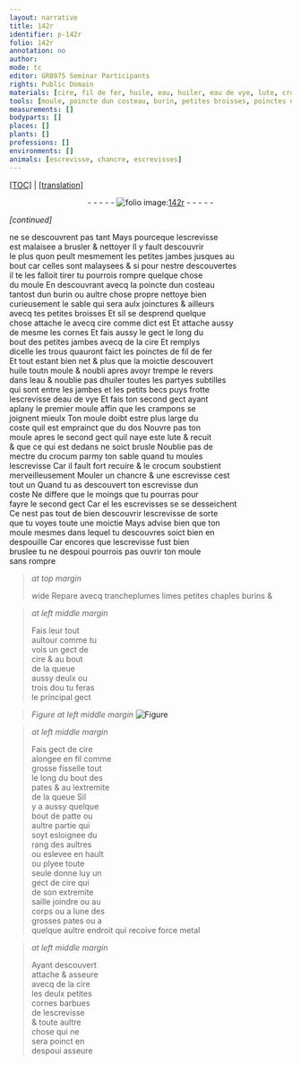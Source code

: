 ```yaml
---
layout: narrative
title: 142r
identifier: p-142r
folio: 142r
annotation: no
author:
mode: tc
editor: GR8975 Seminar Participants
rights: Public Domain
materials: [cire, fil de fer, huile, eau, huiler, eau de vye, lute, crocum, grosse fisselle, metal]
tools: [moule, poincte dun costeau, burin, petites broisses, poinctes de fil de fer, crampons, trancheplumes, limes, petites chaples, burins]
measurements: []
bodyparts: []
places: []
plants: []
professions: []
environments: []
animals: [escrevisse, chancre, escrevisses]
---
```


 <p><a href="{{ site.baseurl }}/diplomatic/">[TOC]</a> | <a href="{{ site.baseurl }}/texts/p-142r_tl/" target="_blank">[translation]</a></p><div class="folio" align="center">- - - - - <a href="http://gallica.bnf.fr/ark:/12148/btv1b10500001g/f289.image" target="_blank"><img src="https://cu-mkp.github.io/2017-workshop-edition/assets/photo-icon.png" alt="folio image: " style="display:inline-block; margin-bottom:-3px;"/>142r</a> - - - - - </div>  
 
*[continued]*
  
 ne se descouvrent pas tant Mays pourceque l<span class="al">escrevisse</span><br/> est malaisee a brusler & nettoyer Il y fault descouvrir<br/> le plus quon peult mesmement les petites jambes jusques au<br/> bout car celles sont malaysees & si pour nestre descouvertes<br/> il te les falloit tirer tu pourrois rompre quelque chose<br/> du <span class="tl">moule</span> En descouvrant avecq la <span class="tl">poincte dun costeau</span><br/> tantost dun <span class="tl">burin</span> ou aultre chose propre nettoye bien<br/> curieusement le sable qui sera aulx joinctures & ailleurs<br/> avecq tes <span class="tl">petites broisses</span> Et sil se desprend quelque<br/> chose attache le avecq <span class="m">cire</span> co<span class="exp">mm</span>e dict est Et attache aussy<br/> de mesme les cornes Et fais aussy le gect le long du<br/> bout des petites jambes avecq de la <span class="m">cire</span> Et remplys<br/> dicelle les trous quauront faict les <span class="tl">poinctes de <span class="m">fil de fer</span></span><br/> Et tout estant bien net & plus que la moictie descouvert<br/> <span class="m">huile</span> to<span class="del">ut</span>n <span class="tl">moule</span> <span class="del">& noubli</span> apres avoyr trempe le revers<br/> dans l<span class="m">eau</span> & noublie pas d<span class="m">huiler</span> toutes les partyes subtilles<br/> qui sont entre les jambes et les petits becs puys frotte<br/> l<span class="al">escrevisse</span> d<span class="m">eau de vye</span> Et fais ton second gect aya<span class="exp">n</span>t<br/> aplany le premier <span class="tl">moule</span> affin que les <span class="tl">crampons</span> se<br/> joignent mieulx Ton <span class="tl">moule</span> doibt estre plus large du<br/> coste quil est emprainct que du dos Nouvre pas ton<br/> <span class="tl">moule</span> apres le second gect quil naye este <span class="m">lute</span> & recuit<br/> & que ce qui est dedans ne soict brusle Noublie pas de<br/> mectre du <span class="m">crocum</span> parmy ton sable quand tu moules<br/> l<span class="al">escrevisse</span> Car il fault fort recuire & le <span class="m">crocum</span> soubstient<br/> merveilleusem<span class="exp">ent</span> Mouler un <span class="al">chancre</span> & une <span class="al">escrevisse</span> ces<span class="add">t</span><br/> tout un Quand tu as descouvert ton <span class="al">escrevisse</span> dun<br/> coste Ne differe que le moings que tu pourras pour<br/> fayre le second gect Car <span class="del">el</span> les <span class="al">escrevisses</span> se <span class="del">se</span> desseichent<br/> Ce nest pas tout de bien descouvrir l<span class="al">escrevisse</span> de sorte<br/> que tu voyes toute une moictie Mays advise bien que ton<br/> <span class="tl">moule</span> mesmes dans lequel tu descouvres soict bien en<br/> despouille Car encores que l<span class="al">escrevisse</span> fust bien<br/> bruslee tu ne <span class="del">despoui</span> pourrois pas ouvrir ton <span class="tl">moule</span><br/> sans rompre
 
> *at top margin*
> 
> 
>   wide Repare avecq <span class="tl">trancheplumes</span> <span class="tl">l<span class="del"><span class="ill"></span></span>imes</span> <span class="tl">petites chaples</span> <span class="tl">burins</span> & 
 
> *at left middle margin*
> 
> 
>   Fais leur tout<br/> aultour co<span class="exp">mm</span>e tu<br/> vois un gect de<br/> <span class="m">cire</span> & au bout<br/> de la queue<br/> aussy deulx ou<br/> trois dou tu feras<br/> le principal gect 
 
> *Figure*
> *at left middle margin*
> <a href="https://drive.google.com/open?id=0B9-oNrvWdlO5Qkh2MDhvUkFnUW8" target="_blank"><img src="https://cu-mkp.github.io/GR8975-edition/assets/photo-icon.png" alt="Figure" style="display:inline-block; margin-bottom:-3px;"/></a>
 
> *at left middle margin*
> 
> 
>   Fais gect de <span class="m">cire</span><br/> alongee en fil co<span class="exp">mm</span>e <br/> <span class="m">grosse fisselle</span> tout <br/> le long du bout des<br/> pates & a<span class="del">u</span> lextremite<br/> de la queue Sil<br/> y a aussy quelque<br/> bout de patte ou<br/> aultre partie qui<br/> soyt esloignee du<br/> rang des aultres <br/> ou eslevee en hault<br/> ou plyee toute<br/> seule donne luy un<br/> gect de <span class="m">cire</span> qui<br/> de son extremite<br/> saille joindre ou au<br/> corps ou a lune des<br/> grosses pates ou a<br/> quelque aultre endroit qui recoive force <span class="m">metal</span>
 
> *at left middle margin*
> 
> 
>   Ayant descouvert<br/> attache & asseure<br/> avecq de la <span class="m">cire</span><br/> les deulx petites<br/> cornes barbues<br/> de l<span class="al">escrevisse</span><br/> & toute aultre<br/> chose qui ne<br/> sera poinct <span class="del">en</span><br/> <span class="del">despoui</span> asseure
 
 